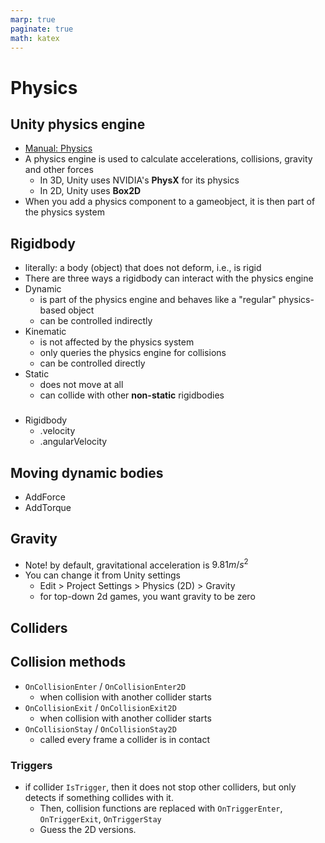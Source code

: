```yaml
---
marp: true
paginate: true
math: katex
---
```

<!-- headingDivider: 3 -->
<!-- class: default -->
# Physics

## Unity physics engine
* [Manual: Physics](https://docs.unity3d.com/2019.3/Documentation/Manual/PhysicsSection.html)
* A physics engine is used to calculate accelerations, collisions, gravity and other forces 
  * In 3D, Unity uses NVIDIA's **PhysX** for its physics
  * In 2D, Unity uses **Box2D**
* When you add a physics component to a gameobject, it is then part of the physics system


## Rigidbody
  * literally: a body (object) that does not deform, i.e., is rigid
  * There are three ways a rigidbody can interact with the physics engine
  * Dynamic
    * is part of the physics engine and behaves like a "regular" physics-based object
    * can be controlled indirectly
  * Kinematic
    * is not affected by the physics system
    * only queries the physics engine for collisions
    * can be controlled directly
  * Static
    * does not move at all
    * can collide with other **non-static** rigidbodies 
###

  * Rigidbody
    * .velocity
    * .angularVelocity

## Moving dynamic bodies

* AddForce
* AddTorque


## Gravity
* Note! by default, gravitational acceleration is $9.81m/s^2$
* You can change it from Unity settings
  * Edit > Project Settings > Physics (2D) > Gravity
  * for top-down 2d games, you want gravity to be zero

## Colliders

## Collision methods

* `OnCollisionEnter` / `OnCollisionEnter2D`
  * when collision with another collider starts
* `OnCollisionExit` / `OnCollisionExit2D`
  * when collision with another collider starts
* `OnCollisionStay` / `OnCollisionStay2D`
  * called every frame a collider is in contact
### Triggers
* if collider `IsTrigger`, then it does not stop other colliders, but only detects if something collides with it.
  * Then, collision functions are replaced with `OnTriggerEnter`, `OnTriggerExit`, `OnTriggerStay`
  * Guess the 2D versions.